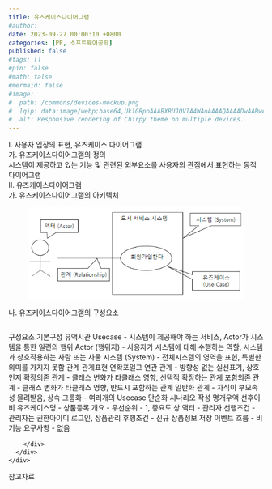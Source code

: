 ```yaml
---
title: 유즈케이스다이어그램
#author: 
date: 2023-09-27 00:00:10 +0800
categories: [PE, 소프트웨어공학]
published: false
#tags: []
#pin: false
#math: false
#mermaid: false
#image:
#  path: /commons/devices-mockup.png
#  lqip: data:image/webp;base64,UklGRpoAAABXRUJQVlA4WAoAAAAQAAAADwAABwAAQUxQSDIAAAARL0AmbZurmr57yyIiqE8oiG0bejIYEQTgqiDA9vqnsUSI6H+oAERp2HZ65qP/VIAWAFZQOCBCAAAA8AEAnQEqEAAIAAVAfCWkAALp8sF8rgRgAP7o9FDvMCkMde9PK7euH5M1m6VWoDXf2FkP3BqV0ZYbO6NA/VFIAAAA
#  alt: Responsive rendering of Chirpy theme on multiple devices.
---
```


<div class="post-wrap">
  <div class="para">
    <div class="para-title">
      I. 사용자 입장의 표현, 유즈케이스 다이어그램
    </div>
    <div class="para-cntnt">
      <div class="para">
        <div class="para-title">
          가. 유즈케이스다이어그램의 정의
        </div>
        <div class="para-cntnt">
            시스템이 제공하고 있는 기능 및 관련된 외부요소를 사용자의 관점에서 표현하는 동적 다이어그램
        </div>
      </div>
    </div>
  </div>
  
  <div class="para">
    <div class="para-title">
      II. 유즈케이스다이어그램
    </div>
    <div class="para-cntnt">
      <div class="para">
        <div class="para-title">
          가. 유즈케이스다이어그램의 아키텍처
        </div>
        <div class="para-cntnt">
          <figure class="post-figure">
            <img src="/assets/img/posts/유즈케이스다이어그램.png" alt="유즈케이스다이어그램">
<!--            <figcaption>Source: Unveiling the Metaverse: Exploring Emerging Trends, Multifaceted Perspectives, and Future Challenges</figcaption>-->
          </figure>
        </div>
      </div>
      <div class="para">
        <div class="para-title">
          나. 유즈케이스다이어그램의 구성요소
        </div>
        <div class="para-cntnt">
          <table class="post-table">
          </table>
          구성요소
  기본구성 유액시관
    Usecase - 시스템이 제공해야 하는 서비스, Actor가 시스템을 통한 일련의 행위
    Actor (행위자) - 사용자가 시스템에 대해 수행하는 역할, 시스템과 상호작용하는 사람 또는 사물
    시스템 (System) - 전체시스템의 영역을 표현, 특별한 의미를 가지지 못함
    관계
  관계표현 연확포일그
    연관 관계 - 방향성 없는 실선표기, 상호인지
    확장의존 관계 - 클래스 변화가 타클래스 영향, 선택적 확장하는 관계
    포함의존 관계 - 클래스 변화가 타클래스 영향, 반드시 포함하는 관계
    일반화 관계 - 자식이 부모속성 물려받음, 상속
    그룹화 - 여러개의 Usecase 단순화
시나리오 작성 명개우액 선후이비
  유즈케이스명 - 상품등록
  개요 - 
  우선순위 - 1, 중요도 상
  액터 - 관리자
  선행조건 - 관리자는 권한아이디 로그인, 상품관리
  후행조건 - 신규 상품정보 저장
  이벤트 흐름 - 
  비기능 요구사항 - 없음

        </div>
      </div>
    </div>
  </div>

  <div class="refr-wrap">
    <div class="refr-title">
        참고자료
    </div>
    <ol class="refr-list">
    <!--    <li>(나현식, 최대선) <a target="_blank" href="https://scienceon.kisti.re.kr/commons/util/originalView.do?cn=JAKO202225948430499&oCn=JAKO202225948430499&dbt=JAKO&journal=NJOU00291864">메타버스 보안 위협 요소 및 대응 방안 검토</a></li>-->
    <!--    <li>(M. Uddin, S. Manickam, H. Ullah, M. Obaidat and A. Dandoush) <a target="_blank" href="https://ieeexplore.ieee.org/abstract/document/10138386">Unveiling the Metaverse: Exploring Emerging Trends, Multifaceted Perspectives, and Future Challenges</a></li>-->
    </ol>
  </div>
</div>
